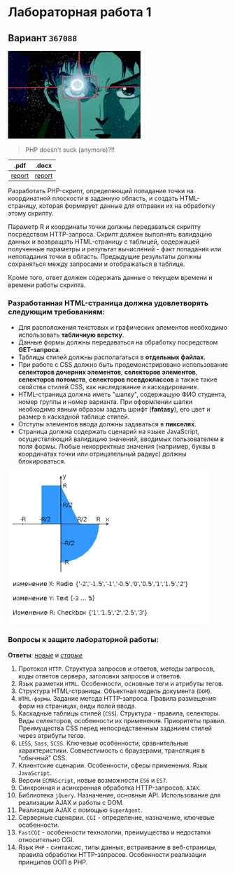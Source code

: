 # Лабораторная работа 1

## Вариант `367088`

<img alt="anime" src="https://github.com/maxbarsukov-itmo/web-1/blob/master/.resources/anime.gif" height="200">

> PHP doesn't suck (anymore)?!!

|.pdf|.docx|
|-|-|
| [report](./docs/report.pdf) | [report](./docs/report.docx) |

Разработать PHP-скрипт, определяющий попадание точки на координатной плоскости в заданную область, и создать HTML-страницу, которая формирует данные для отправки их на обработку этому скрипту.

Параметр R и координаты точки должны передаваться скрипту посредством HTTP-запроса. Скрипт должен выполнять валидацию данных и возвращать HTML-страницу с таблицей, содержащей полученные параметры и результат вычислений - факт попадания или непопадания точки в область. Предыдущие результаты должны сохраняться между запросами и отображаться в таблице.

Кроме того, ответ должен содержать данные о текущем времени и времени работы скрипта.

### Разработанная HTML-страница должна удовлетворять следующим требованиям:

- Для расположения текстовых и графических элементов необходимо использовать **табличную верстку**.
- Данные формы должны передаваться на обработку посредством **GET-запроса**.
- Таблицы стилей должны располагаться в **отдельных файлах**.
- При работе с CSS должно быть продемонстрировано использование **селекторов дочерних элементов**, **селекторов элементов**, **селекторов потомств**, **селекторов псевдоклассов** а также такие свойства стилей CSS, как наследование и каскадирование.
- HTML-страница должна иметь "шапку", содержащую ФИО студента, номер группы и номер варианта. При оформлении шапки необходимо явным образом задать шрифт (**fantasy**), его цвет и размер в каскадной таблице стилей.
- Отступы элементов ввода должны задаваться в **пикселях**.
- Страница должна содержать сценарий на языке JavaScript, осуществляющий валидацию значений, вводимых пользователем в поля формы. Любые некорректные значения (например, буквы в координатах точки или отрицательный радиус) должны блокироваться.

<img alt="Areas" src="https://github.com/maxbarsukov-itmo/web-1/blob/master/.resources/areas.png" height="350">

### Вопросы к защите лабораторной работы:

**Ответы**: [*новые*](https://github.com/EgorMIt/ITMO/blob/master/2%20-%20%D0%92%D0%B5%D0%B1-%D0%9F%D1%80%D0%BE%D0%B3%D1%80%D0%B0%D0%BC%D0%BC%D0%B8%D1%80%D0%BE%D0%B2%D0%B0%D0%BD%D0%B8%D0%B5/Lab1.md) и [*старые*](https://github.com/AppLoidx/Web-Development-Cheats/blob/master/itmo-university/labs/Lab1.md)

1. Протокол `HTTP`. Структура запросов и ответов, методы запросов, коды ответов сервера, заголовки запросов и ответов.
2. Язык разметки `HTML`. Особенности, основные теги и атрибуты тегов.
3. Структура HTML-страницы. Объектная модель документа (`DOM`).
4. `HTML-формы`. Задание метода HTTP-запроса. Правила размещения форм на страницах, виды полей ввода.
5. Каскадные таблицы стилей (`CSS`). Структура - правила, селекторы. Виды селекторов, особенности их применения. Приоритеты правил. Преимущества CSS перед непосредственным заданием стилей через атрибуты тегов.
6. `LESS`, `Sass`, `SCSS`. Ключевые особенности, сравнительные характеристики. Совместимость с браузерами, трансляция в "обычный" CSS.
7. Клиентские сценарии. Особенности, сферы применения. Язык `JavaScript`.
8. Версии `ECMAScript`, новые возможности `ES6` и `ES7`.
9. Синхронная и асинхронная обработка HTTP-запросов. `AJAX`.
10. Библиотека `jQuery`. Назначение, основные API. Использование для реализации AJAX и работы с DOM.
11. Реализация AJAX с помощью `SuperAgent`.
12. Серверные сценарии. `CGI` - определение, назначение, ключевые особенности.
13. `FastCGI` - особенности технологии, преимущества и недостатки относительно CGI.
14. Язык `PHP` - синтаксис, типы данных, встраивание в веб-страницы, правила обработки HTTP-запросов. Особенности реализации принципов ООП в PHP.
